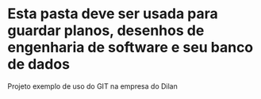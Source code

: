# Esta pasta deve ser usada para guardar planos, desenhos de engenharia de software e seu banco de dados
Projeto exemplo de uso do GIT na empresa do Dilan

